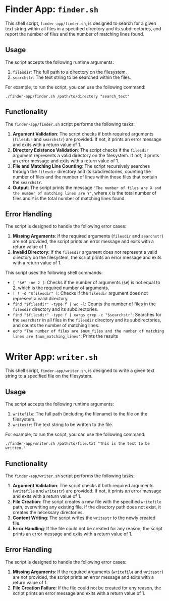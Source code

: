 # Finder App: `finder.sh`

This shell script, `finder-app/finder.sh`, is designed to search for a given text string within all files in a specified directory and its subdirectories, and report the number of files and the number of matching lines found.

## Usage

The script accepts the following runtime arguments:

1. `filesdir`: The full path to a directory on the filesystem.
2. `searchstr`: The text string to be searched within the files.

For example, to run the script, you can use the following command:

```
./finder-app/finder.sh /path/to/directory "search_text"
```

## Functionality

The `finder-app/finder.sh` script performs the following tasks:

1. **Argument Validation**: The script checks if both required arguments (`filesdir` and `searchstr`) are provided. If not, it prints an error message and exits with a return value of 1.
2. **Directory Existence Validation**: The script checks if the `filesdir` argument represents a valid directory on the filesystem. If not, it prints an error message and exits with a return value of 1.
3. **File and Matching Line Counting**: The script recursively searches through the `filesdir` directory and its subdirectories, counting the number of files and the number of lines within those files that contain the `searchstr`.
4. **Output**: The script prints the message `"The number of files are X and the number of matching lines are Y"`, where `X` is the total number of files and `Y` is the total number of matching lines found.

## Error Handling

The script is designed to handle the following error cases:

1. **Missing Arguments**: If the required arguments (`filesdir` and `searchstr`) are not provided, the script prints an error message and exits with a return value of 1.
2. **Invalid Directory**: If the `filesdir` argument does not represent a valid directory on the filesystem, the script prints an error message and exits with a return value of 1.


This script uses the following shell commands:

- `[ "$#" -ne 2 ]`: Checks if the number of arguments (`$#`) is not equal to 2, which is the required number of arguments.
- `[ ! -d "$filesdir" ]`: Checks if the `filesdir` argument does not represent a valid directory.
- `find "$filesdir" -type f | wc -l`: Counts the number of files in the `filesdir` directory and its subdirectories.
- `find "$filesdir" -type f | xargs grep -c "$searchstr"`: Searches for the `searchstr` in all files in the `filesdir` directory and its subdirectories, and counts the number of matching lines.
- `echo "The number of files are $num_files and the number of matching lines are $num_matching_lines"`: Prints the results

#
#
# Writer App: `writer.sh`

This shell script, `finder-app/writer.sh`, is designed to write a given text string to a specified file on the filesystem.

## Usage

The script accepts the following runtime arguments:

1. `writefile`: The full path (including the filename) to the file on the filesystem.
2. `writestr`: The text string to be written to the file.

For example, to run the script, you can use the following command:

```
./finder-app/writer.sh /path/to/file.txt "This is the text to be written."
```

## Functionality

The `finder-app/writer.sh` script performs the following tasks:

1. **Argument Validation**: The script checks if both required arguments (`writefile` and `writestr`) are provided. If not, it prints an error message and exits with a return value of 1.
2. **File Creation**: The script creates a new file with the specified `writefile` path, overwriting any existing file. If the directory path does not exist, it creates the necessary directories.
3. **Content Writing**: The script writes the `writestr` to the newly created file.
4. **Error Handling**: If the file could not be created for any reason, the script prints an error message and exits with a return value of 1.

## Error Handling

The script is designed to handle the following error cases:

1. **Missing Arguments**: If the required arguments (`writefile` and `writestr`) are not provided, the script prints an error message and exits with a return value of 1.
2. **File Creation Failure**: If the file could not be created for any reason, the script prints an error message and exits with a return value of 1.